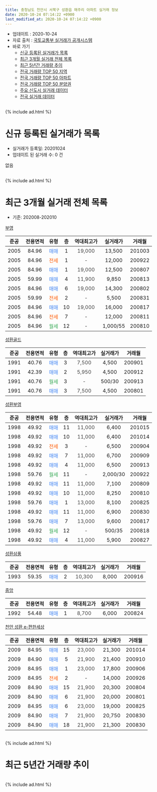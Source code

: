 ```yaml
---
title: 충청남도 천안시 서북구 성환읍 매주리 아파트 실거래 정보
date: 2020-10-24 07:14:22 +0900
last_modified_at: 2020-10-24 07:14:22 +0900
---
```


* 업데이트 : 2020-10-24
* 자료 출처 : [국토교통부 실거래가 공개시스템](http://rt.molit.go.kr)
* 바로 가기
    * [신규 등록된 실거래가 목록](#신규-등록된-실거래가-목록)
    * [최근 3개월 실거래 전체 목록](#최근-3개월-실거래-전체-목록)
    * [최근 5년간 거래량 추이](#최근-5년간-거래량-추이)
    * [전국 거래량 TOP 50 지역](https://inasie.github.io/apt-trade-info/최근-3개월-전국에서-가장-거래가-많이-발생한-지역)
    * [전국 거래량 TOP 50 아파트](https://inasie.github.io/apt-trade-info/최근-3개월-전국에서-가장-거래가-많이-발생한-아파트)
    * [전국 거래량 TOP 50 분양권](https://inasie.github.io/apt-trade-info/최근-3개월-전국에서-가장-거래가-많이-발생한-분양권)
    * [주요 신도시 실거래 데이터](https://inasie.github.io/apt-trade-info/주요-신도시)
    * [전국 실거래 데이터](https://inasie.github.io/apt-trade-info/전국)
<br>
{% include ad.html %}
<br>

# 신규 등록된 실거래가 목록
* 실거래가 등록일: 20201024
* 업데이트 된 실거래 수: 0 건

없음

<br>
{% include ad.html %}
<br>

# 최근 3개월 실거래 전체 목록
* 기준: 202008-202010


[부영](https://search.naver.com/search.naver?query=%EC%B6%A9%EC%B2%AD%EB%82%A8%EB%8F%84+%EC%B2%9C%EC%95%88%EC%8B%9C+%EC%84%9C%EB%B6%81%EA%B5%AC+%EC%84%B1%ED%99%98%EC%9D%8D+%EB%A7%A4%EC%A3%BC%EB%A6%AC+%EB%B6%80%EC%98%81)

|준공|전용면적|유형|층|역대최고가|실거래가|거래월|
|:---:|:---:|:---:|:---:|:---:|:---:|:---:|
|2005|84.96|<span style="color:#4285f3">매매</span>|1|<span style="color:#444444">19,000</span>|13,500|201003|
|2005|84.96|<span style="color:#ff5a00">전세</span>|1|<span style="color:#444444">-</span>|12,000|200922|
|2005|84.96|<span style="color:#4285f3">매매</span>|1|<span style="color:#444444">19,000</span>|12,500|200807|
|2005|59.99|<span style="color:#4285f3">매매</span>|4|<span style="color:#444444">11,900</span>|9,850|200813|
|2005|84.96|<span style="color:#4285f3">매매</span>|6|<span style="color:#444444">19,000</span>|14,300|200802|
|2005|59.99|<span style="color:#ff5a00">전세</span>|2|<span style="color:#444444">-</span>|5,500|200831|
|2005|84.96|<span style="color:#4285f3">매매</span>|10|<span style="color:#444444">19,000</span>|16,000|200817|
|2005|84.96|<span style="color:#ff5a00">전세</span>|7|<span style="color:#444444">-</span>|12,000|200811|
|2005|84.96|<span style="color:#34a853">월세</span>|12|<span style="color:#444444">-</span>|1,000/55|200810|

[성환골드](https://search.naver.com/search.naver?query=%EC%B6%A9%EC%B2%AD%EB%82%A8%EB%8F%84+%EC%B2%9C%EC%95%88%EC%8B%9C+%EC%84%9C%EB%B6%81%EA%B5%AC+%EC%84%B1%ED%99%98%EC%9D%8D+%EB%A7%A4%EC%A3%BC%EB%A6%AC+%EC%84%B1%ED%99%98%EA%B3%A8%EB%93%9C)

|준공|전용면적|유형|층|역대최고가|실거래가|거래월|
|:---:|:---:|:---:|:---:|:---:|:---:|:---:|
|1991|40.76|<span style="color:#4285f3">매매</span>|3|<span style="color:#444444">7,500</span>|4,500|200901|
|1991|42.39|<span style="color:#4285f3">매매</span>|2|<span style="color:#444444">5,950</span>|4,500|200912|
|1991|40.76|<span style="color:#34a853">월세</span>|3|<span style="color:#444444">-</span>|500/30|200913|
|1991|40.76|<span style="color:#4285f3">매매</span>|3|<span style="color:#444444">7,500</span>|4,500|200801|

[성환부영](https://search.naver.com/search.naver?query=%EC%B6%A9%EC%B2%AD%EB%82%A8%EB%8F%84+%EC%B2%9C%EC%95%88%EC%8B%9C+%EC%84%9C%EB%B6%81%EA%B5%AC+%EC%84%B1%ED%99%98%EC%9D%8D+%EB%A7%A4%EC%A3%BC%EB%A6%AC+%EC%84%B1%ED%99%98%EB%B6%80%EC%98%81)

|준공|전용면적|유형|층|역대최고가|실거래가|거래월|
|:---:|:---:|:---:|:---:|:---:|:---:|:---:|
|1998|49.92|<span style="color:#4285f3">매매</span>|11|<span style="color:#444444">11,000</span>|6,400|201015|
|1998|49.92|<span style="color:#4285f3">매매</span>|10|<span style="color:#444444">11,000</span>|6,400|201014|
|1998|49.92|<span style="color:#ff5a00">전세</span>|3|<span style="color:#444444">-</span>|6,500|200904|
|1998|49.92|<span style="color:#4285f3">매매</span>|7|<span style="color:#444444">11,000</span>|6,700|200909|
|1998|49.92|<span style="color:#4285f3">매매</span>|4|<span style="color:#444444">11,000</span>|6,500|200913|
|1998|59.76|<span style="color:#34a853">월세</span>|11|<span style="color:#444444">-</span>|2,000/30|200922|
|1998|49.92|<span style="color:#4285f3">매매</span>|11|<span style="color:#444444">11,000</span>|7,100|200809|
|1998|49.92|<span style="color:#4285f3">매매</span>|10|<span style="color:#444444">11,000</span>|8,250|200810|
|1998|59.76|<span style="color:#4285f3">매매</span>|1|<span style="color:#444444">13,000</span>|8,100|200825|
|1998|49.92|<span style="color:#4285f3">매매</span>|11|<span style="color:#444444">11,000</span>|6,900|200830|
|1998|59.76|<span style="color:#4285f3">매매</span>|7|<span style="color:#444444">13,000</span>|9,600|200817|
|1998|49.92|<span style="color:#34a853">월세</span>|12|<span style="color:#444444">-</span>|500/35|200818|
|1998|49.92|<span style="color:#4285f3">매매</span>|4|<span style="color:#444444">11,000</span>|5,900|200827|

[성환삼풍](https://search.naver.com/search.naver?query=%EC%B6%A9%EC%B2%AD%EB%82%A8%EB%8F%84+%EC%B2%9C%EC%95%88%EC%8B%9C+%EC%84%9C%EB%B6%81%EA%B5%AC+%EC%84%B1%ED%99%98%EC%9D%8D+%EB%A7%A4%EC%A3%BC%EB%A6%AC+%EC%84%B1%ED%99%98%EC%82%BC%ED%92%8D)

|준공|전용면적|유형|층|역대최고가|실거래가|거래월|
|:---:|:---:|:---:|:---:|:---:|:---:|:---:|
|1993|59.35|<span style="color:#4285f3">매매</span>|2|<span style="color:#444444">10,300</span>|8,000|200916|

[중앙](https://search.naver.com/search.naver?query=%EC%B6%A9%EC%B2%AD%EB%82%A8%EB%8F%84+%EC%B2%9C%EC%95%88%EC%8B%9C+%EC%84%9C%EB%B6%81%EA%B5%AC+%EC%84%B1%ED%99%98%EC%9D%8D+%EB%A7%A4%EC%A3%BC%EB%A6%AC+%EC%A4%91%EC%95%99)

|준공|전용면적|유형|층|역대최고가|실거래가|거래월|
|:---:|:---:|:---:|:---:|:---:|:---:|:---:|
|1992|54.48|<span style="color:#4285f3">매매</span>|1|<span style="color:#444444">8,700</span>|6,000|200824|

[천안 성환 e-편한세상](https://search.naver.com/search.naver?query=%EC%B6%A9%EC%B2%AD%EB%82%A8%EB%8F%84+%EC%B2%9C%EC%95%88%EC%8B%9C+%EC%84%9C%EB%B6%81%EA%B5%AC+%EC%84%B1%ED%99%98%EC%9D%8D+%EB%A7%A4%EC%A3%BC%EB%A6%AC+%EC%B2%9C%EC%95%88+%EC%84%B1%ED%99%98+e-%ED%8E%B8%ED%95%9C%EC%84%B8%EC%83%81)

|준공|전용면적|유형|층|역대최고가|실거래가|거래월|
|:---:|:---:|:---:|:---:|:---:|:---:|:---:|
|2009|84.95|<span style="color:#4285f3">매매</span>|15|<span style="color:#444444">23,000</span>|21,300|201014|
|2009|84.90|<span style="color:#4285f3">매매</span>|5|<span style="color:#444444">21,900</span>|21,400|200910|
|2009|84.95|<span style="color:#4285f3">매매</span>|1|<span style="color:#444444">23,000</span>|17,800|200906|
|2009|84.95|<span style="color:#ff5a00">전세</span>|2|<span style="color:#444444">-</span>|14,000|200926|
|2009|84.90|<span style="color:#4285f3">매매</span>|15|<span style="color:#444444">21,900</span>|20,300|200804|
|2009|84.90|<span style="color:#4285f3">매매</span>|6|<span style="color:#444444">21,900</span>|20,000|200801|
|2009|84.95|<span style="color:#4285f3">매매</span>|6|<span style="color:#444444">23,000</span>|19,000|200825|
|2009|84.90|<span style="color:#4285f3">매매</span>|7|<span style="color:#444444">21,900</span>|20,750|200830|
|2009|84.90|<span style="color:#4285f3">매매</span>|18|<span style="color:#444444">21,900</span>|21,300|200830|


<br>
{% include ad.html %}
<br>

# 최근 5년간 거래량 추이


<div style="width:100%;">
    <canvas id="deal_progress" height="200"></canvas>
</div>

<script>
new Chart(document.getElementById("deal_progress"), {
    type: 'line',
    data: {
        labels: ['201510','201511','201512','201601','201602','201603','201604','201605','201606','201607','201608','201609','201610','201611','201612','201701','201702','201703','201704','201705','201706','201707','201708','201709','201710','201711','201712','201801','201802','201803','201804','201805','201806','201807','201808','201809','201810','201811','201812','201901','201902','201903','201904','201905','201906','201907','201908','201909','201910','201911','201912','202001','202002','202003','202004','202005','202006','202007','202008','202009','202010'],
        datasets: [{
            label: '매매',
            pointRadius: 1,
            data: [19, 15, 12, 10, 7, 7, 9, 6, 15, 10, 8, 11, 12, 8, 32, 10, 17, 16, 9, 5, 15, 18, 10, 13, 5, 6, 8, 11, 7, 15, 9, 5, 11, 7, 12, 7, 6, 9, 6, 7, 5, 13, 9, 12, 9, 5, 7, 14, 13, 8, 7, 6, 8, 9, 14, 8, 17, 19, 17, 7, 4],
            borderColor: "rgba(255, 201, 14, 1)",
            backgroundColor: "rgba(255, 201, 14, 0.5)",
            fill: false,
            lineTension: 0
        },{
            label: '전월세',
            pointRadius: 1,
            data: [9, 4, 10, 7, 7, 9, 10, 13, 9, 8, 5, 2, 8, 8, 5, 11, 12, 8, 5, 16, 7, 6, 4, 3, 4, 5, 10, 8, 6, 9, 6, 7, 7, 4, 7, 4, 6, 6, 6, 9, 7, 4, 7, 10, 7, 5, 10, 5, 2, 7, 6, 6, 8, 6, 10, 9, 12, 6, 4, 5, 0],
            borderColor: "rgba(0, 141, 185, 1)",
            backgroundColor: "rgba(0, 141, 185, 0.5)",
            fill: false,
            lineTension: 0
        }
        ]
    },
    options: {
        responsive: true,
        title: {
            display: false
        },
        tooltips: {
            mode: 'index',
            intersect: false
        },
        hover: {
            mode: 'nearest',
            intersect: true
        },
        scales: {
            xAxes: [{
                display: true,
                scaleLabel: {
                    display: true,
                    labelString: '년/월'
                }
            }],
            yAxes: [{
                display: true,
                ticks: {
                    suggestedMin: 0,
                },
                scaleLabel: {
                    display: true,
                    labelString: '실거래 수'
                }
            }]
        }
    }
});

</script>


<br>
{% include ad.html %}
<br>


